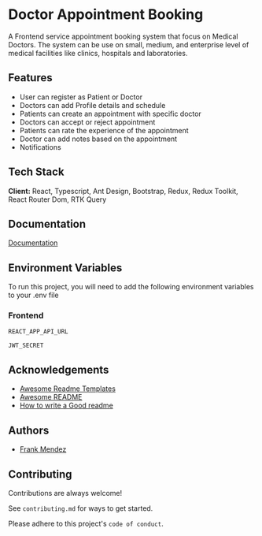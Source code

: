 # Doctor Appointment Booking

A Frontend service appointment booking system that focus on Medical Doctors. The system can be use on small, medium, and enterprise level of medical facilities like clinics, hospitals and laboratories.

## Features

- User can register as Patient or Doctor
- Doctors can add Profile details and schedule
- Patients can create an appointment with specific doctor
- Doctors can accept or reject appointment
- Patients can rate the experience of the appointment
- Doctor can add notes based on the appointment
- Notifications

## Tech Stack

**Client:** React, Typescript, Ant Design, Bootstrap, Redux, Redux Toolkit, React Router Dom, RTK Query

## Documentation

[Documentation](https://linktodocumentation)

## Environment Variables

To run this project, you will need to add the following environment variables to your .env file

### Frontend

`REACT_APP_API_URL`

`JWT_SECRET`

## Acknowledgements

- [Awesome Readme Templates](https://awesomeopensource.com/project/elangosundar/awesome-README-templates)
- [Awesome README](https://github.com/matiassingers/awesome-readme)
- [How to write a Good readme](https://bulldogjob.com/news/449-how-to-write-a-good-readme-for-your-github-project)

## Authors

- [Frank Mendez](https://github.com/frank-mendez)

## Contributing

Contributions are always welcome!

See `contributing.md` for ways to get started.

Please adhere to this project's `code of conduct`.
